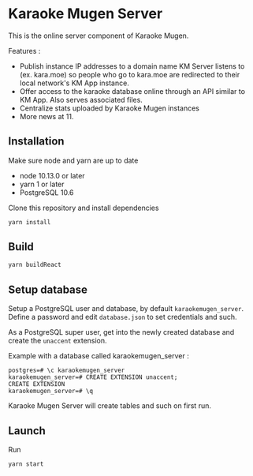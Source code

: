 # Karaoke Mugen Server

This is the online server component of Karaoke Mugen.

Features :

- Publish instance IP addresses to a domain name KM Server listens to (ex. kara.moe) so people who go to kara.moe are redirected to their local network's KM App instance.
- Offer access to the karaoke database online through an API similar to KM App. Also serves associated files.
- Centralize stats uploaded by Karaoke Mugen instances
- More news at 11.

## Installation

Make sure node and yarn are up to date

- node 10.13.0 or later
- yarn 1 or later
- PostgreSQL 10.6

Clone this repository and install dependencies

```sh
yarn install
```

## Build

```sh
yarn buildReact
```

## Setup database

Setup a PostgreSQL user and database, by default `karaokemugen_server`. Define a password and edit `database.json` to set credentials and such.

As a PostgreSQL super user, get into the newly created database and create the `unaccent` extension.

Example with a database called karaokemugen_server :

```pg
postgres=# \c karaokemugen_server
karaokemugen_server=# CREATE EXTENSION unaccent;
CREATE EXTENSION
karaokemugen_server=# \q
```

Karaoke Mugen Server will create tables and such on first run.

## Launch

Run

```sh
yarn start
```
